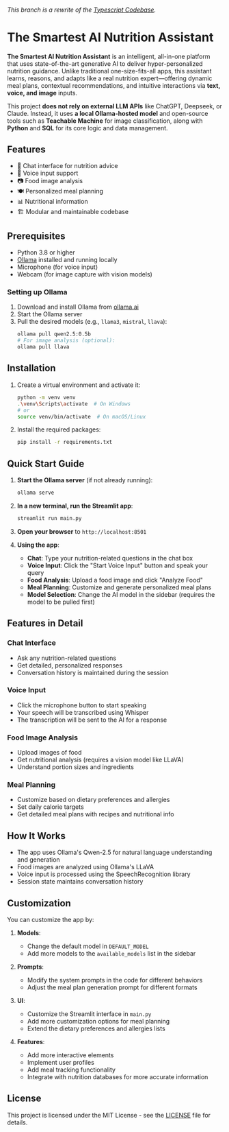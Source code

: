 ###### This branch is a rewrite of the [Typescript Codebase](https://github.com/krushna06/The-Smartest-AI-Nutrition-Assistant).

# The Smartest AI Nutrition Assistant

**The Smartest AI Nutrition Assistant** is an intelligent, all-in-one platform that uses state-of-the-art generative AI to deliver hyper-personalized nutrition guidance. Unlike traditional one-size-fits-all apps, this assistant learns, reasons, and adapts like a real nutrition expert—offering dynamic meal plans, contextual recommendations, and intuitive interactions via **text, voice, and image** inputs.

This project **does not rely on external LLM APIs** like ChatGPT, Deepseek, or Claude. Instead, it uses **a local Ollama-hosted  model** and open-source tools such as **Teachable Machine** for image classification, along with **Python** and **SQL** for its core logic and data management.

## Features

- 💬 Chat interface for nutrition advice
- 🎤 Voice input support
- 📷 Food image analysis
- 🍽️ Personalized meal planning
- 📊 Nutritional information
- 🏗️ Modular and maintainable codebase

## Prerequisites

- Python 3.8 or higher
- [Ollama](https://ollama.ai/) installed and running locally
- Microphone (for voice input)
- Webcam (for image capture with vision models)

### Setting up Ollama

1. Download and install Ollama from [ollama.ai](https://ollama.ai/)
2. Start the Ollama server
3. Pull the desired models (e.g., `llama3`, `mistral`, `llava`):
   ```bash
   ollama pull qwen2.5:0.5b
   # For image analysis (optional):
   ollama pull llava
   ```

## Installation

1. Create a virtual environment and activate it:
   ```bash
   python -m venv venv
   .\venv\Scripts\activate  # On Windows
   # or
   source venv/bin/activate  # On macOS/Linux
   ```

3. Install the required packages:
   ```bash
   pip install -r requirements.txt
   ```

## Quick Start Guide

1. **Start the Ollama server** (if not already running):
   ```bash
   ollama serve
   ```

2. **In a new terminal, run the Streamlit app**:
   ```bash
   streamlit run main.py
   ```

3. **Open your browser** to `http://localhost:8501`

4. **Using the app**:
   - **Chat**: Type your nutrition-related questions in the chat box
   - **Voice Input**: Click the "Start Voice Input" button and speak your query
   - **Food Analysis**: Upload a food image and click "Analyze Food"
   - **Meal Planning**: Customize and generate personalized meal plans
   - **Model Selection**: Change the AI model in the sidebar (requires the model to be pulled first)

## Features in Detail

### Chat Interface
- Ask any nutrition-related questions
- Get detailed, personalized responses
- Conversation history is maintained during the session

### Voice Input
- Click the microphone button to start speaking
- Your speech will be transcribed using Whisper
- The transcription will be sent to the AI for a response

### Food Image Analysis
- Upload images of food
- Get nutritional analysis (requires a vision model like LLaVA)
- Understand portion sizes and ingredients

### Meal Planning
- Customize based on dietary preferences and allergies
- Set daily calorie targets
- Get detailed meal plans with recipes and nutritional info

## How It Works

- The app uses Ollama's Qwen-2.5 for natural language understanding and generation
- Food images are analyzed using Ollama's LLaVA
- Voice input is processed using the SpeechRecognition library
- Session state maintains conversation history

## Customization

You can customize the app by:

1. **Models**: 
   - Change the default model in `DEFAULT_MODEL`
   - Add more models to the `available_models` list in the sidebar

2. **Prompts**:
   - Modify the system prompts in the code for different behaviors
   - Adjust the meal plan generation prompt for different formats

3. **UI**:
   - Customize the Streamlit interface in `main.py`
   - Add more customization options for meal planning
   - Extend the dietary preferences and allergies lists

4. **Features**:
   - Add more interactive elements
   - Implement user profiles
   - Add meal tracking functionality
   - Integrate with nutrition databases for more accurate information

## License

This project is licensed under the MIT License - see the [LICENSE](LICENSE) file for details.
